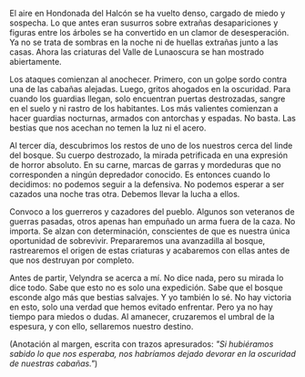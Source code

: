 El aire en Hondonada del Halcón se ha vuelto denso, cargado de miedo y sospecha. Lo que antes eran susurros sobre extrañas desapariciones y figuras entre los árboles se ha convertido en un clamor de desesperación. Ya no se trata de sombras en la noche ni de huellas extrañas junto a las casas. Ahora las criaturas del Valle de Lunaoscura se han mostrado abiertamente.

Los ataques comienzan al anochecer. Primero, con un golpe sordo contra una de las cabañas alejadas. Luego, gritos ahogados en la oscuridad. Para cuando los guardias llegan, solo encuentran puertas destrozadas, sangre en el suelo y ni rastro de los habitantes. Los más valientes comienzan a hacer guardias nocturnas, armados con antorchas y espadas. No basta. Las bestias que nos acechan no temen la luz ni el acero.

Al tercer día, descubrimos los restos de uno de los nuestros cerca del linde del bosque. Su cuerpo destrozado, la mirada petrificada en una expresión de horror absoluto. En su carne, marcas de garras y mordeduras que no corresponden a ningún depredador conocido. Es entonces cuando lo decidimos: no podemos seguir a la defensiva. No podemos esperar a ser cazados una noche tras otra. Debemos llevar la lucha a ellos.

Convoco a los guerreros y cazadores del pueblo. Algunos son veteranos de guerras pasadas, otros apenas han empuñado un arma fuera de la caza. No importa. Se alzan con determinación, conscientes de que es nuestra única oportunidad de sobrevivir. Prepararemos una avanzadilla al bosque, rastrearemos el origen de estas criaturas y acabaremos con ellas antes de que nos destruyan por completo.

Antes de partir, Velyndra se acerca a mí. No dice nada, pero su mirada lo dice todo. Sabe que esto no es solo una expedición. Sabe que el bosque esconde algo más que bestias salvajes. Y yo también lo sé. No hay victoria en esto, solo una verdad que hemos evitado enfrentar. Pero ya no hay tiempo para miedos o dudas. Al amanecer, cruzaremos el umbral de la espesura, y con ello, sellaremos nuestro destino.

(Anotación al margen, escrita con trazos apresurados: _"Si hubiéramos sabido lo que nos esperaba, nos habríamos dejado devorar en la oscuridad de nuestras cabañas."_)